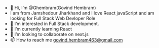 - 👋 Hi, I’m @Ghembram(Govind Hembram) 
- I am from Jamshedour Jharkhand and I love React javaScript and am looking for Full Stack Web Devloper Role
- 👀 I’m interested in Full Stack development.
- 🌱 I’m currently learning React 
- 💞️ I’m looking to collaborate on next.js
- 📫 How to reach me govind.hembram463@gmail.com

<!---
Ghembram/Ghembram is a ✨ special ✨ repository because its `README.md` (this file) appears on your GitHub profile.
You can click the Preview link to take a look at your changes.
--->
